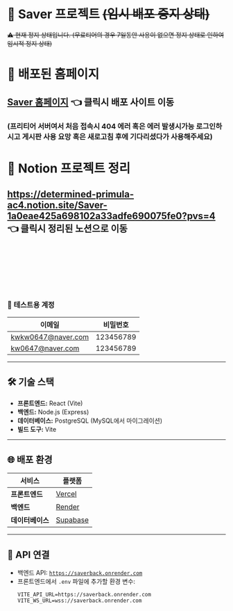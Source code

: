 # 🚧 Saver 프로젝트 ~~(임시 배포 중지 상태)~~
~~⚠️ 현재 정지 상태입니다. (무료티어의 경우 7일동안 사용이 없으면 정지 상태로 인하여 임시적 정지 상태)~~

# 🚀 배포된 홈페이지 
## [Saver 홈페이지](https://ssavert1.vercel.app/) 👈 클릭시 배포 사이트 이동
### (프리티어 서버여서 처음 접속시 404 에러 혹은 에러 발생시가능 로그인하시고 게시판 사용 요망 혹은 새로고침 후에 기다리셨다가 사용해주세요)

# 📑 Notion 프로젝트 정리
## https://determined-primula-ac4.notion.site/Saver-1a0eae425a698102a33adfe690075fe0?pvs=4 👈 클릭시 정리된 노션으로 이동


<br />
<br />
<br />
<br />
<br />
<br />


### 📝 **테스트용 계정**
| 이메일 | 비밀번호 |
|--------|-----------|
| kwkw0647@naver.com | 123456789 |
| kw0647@naver.com | 123456789 |

---

## 🛠 **기술 스택**
- **프론트엔드:** React (Vite)
- **백엔드:** Node.js (Express)
- **데이터베이스:** PostgreSQL (MySQL에서 마이그레이션)
- **빌드 도구:** Vite

---

## 🌐 **배포 환경**
| 서비스 | 플랫폼 |
|--------|------------|
| **프론트엔드** | [Vercel](https://vercel.com/) |
| **백엔드** | [Render](https://render.com/) |
| **데이터베이스** | [Supabase](https://supabase.com/) |

---

## 📌 **API 연결**
- 백엔드 API: [`https://saverback.onrender.com`](https://saverback.onrender.com)
- 프론트엔드에서 `.env` 파일에 추가할 환경 변수:
  ```plaintext
  VITE_API_URL=https://saverback.onrender.com
  VITE_WS_URL=wss://saverback.onrender.com
